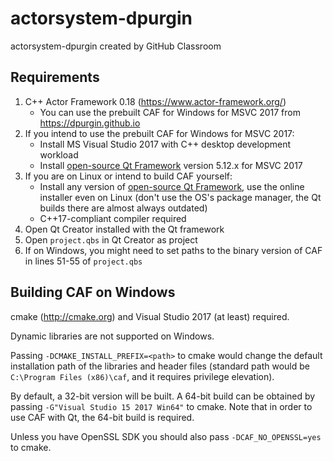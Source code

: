 # actorsystem-dpurgin
actorsystem-dpurgin created by GitHub Classroom

## Requirements 

1. C++ Actor Framework 0.18 (https://www.actor-framework.org/)
   * You can use the prebuilt CAF for Windows for MSVC 2017 from https://dpurgin.github.io
1. If you intend to use the prebuilt CAF for Windows for MSVC 2017: 
   * Install MS Visual Studio 2017 with C++ desktop development workload
   * Install [open-source Qt Framework](https://www.qt.io/download-qt-installer) version 5.12.x for MSVC 2017
2. If you are on Linux or intend to build CAF yourself:
   * Install any version of [open-source Qt Framework](https://www.qt.io/download-qt-installer), use the online installer even on Linux (don't use the OS's package manager, the Qt builds there are almost always outdated)
   * C++17-compliant compiler required
3. Open Qt Creator installed with the Qt framework
4. Open `project.qbs` in Qt Creator as project
5. If on Windows, you might need to set paths to the binary version of CAF in lines 51-55 of `project.qbs`

## Building CAF on Windows

cmake (http://cmake.org) and Visual Studio 2017 (at least) required. 

Dynamic libraries are not supported on Windows.

Passing `-DCMAKE_INSTALL_PREFIX=<path>` to cmake would change the default installation path of the libraries and
header files (standard path would be `C:\Program Files (x86)\caf`, and it requires privilege elevation). 

By default, a 32-bit version will be built. A 64-bit build can be obtained by passing `-G"Visual Studio 15 2017 Win64"` to cmake. 
Note that in order to use CAF with Qt, the 64-bit build is required.

Unless you have OpenSSL SDK you should also pass `-DCAF_NO_OPENSSL=yes` to cmake.
